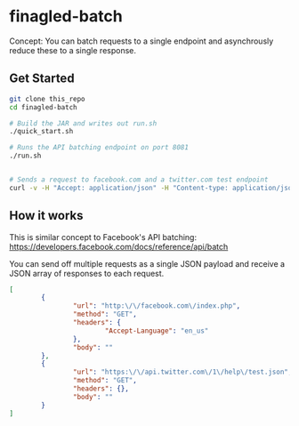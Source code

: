 # finagled-batch

Concept:  You can batch requests to a single endpoint and asynchrously reduce these to a single response.

## Get Started

```BASH
git clone this_repo
cd finagled-batch

# Build the JAR and writes out run.sh
./quick_start.sh

# Runs the API batching endpoint on port 8081
./run.sh


# Sends a request to facebook.com and a twitter.com test endpoint
curl -v -H "Accept: application/json" -H "Content-type: application/json" -X POST -d '[{"url": "http://facebook.com/index.php", "method": "GET", "headers": {"Accept-Language": "en_us"}, "body": ""}, {"url": "https://api.twitter.com/1/help/test.json", "method": "GET", "headers":{}, "body": ""}]' localhost:8081
```

## How it works

This is similar concept to Facebook's API batching:  https://developers.facebook.com/docs/reference/api/batch

You can send off multiple requests as a single JSON payload and receive a JSON array of responses to each request.

```JSON
[
        {
                "url": "http:\/\/facebook.com\/index.php",
                "method": "GET",
                "headers": {
                        "Accept-Language": "en_us"
                },
                "body": ""
        },
        {
                "url": "https:\/\/api.twitter.com\/1\/help\/test.json",
                "method": "GET",
                "headers": {},
                "body": ""
        }
]
```
